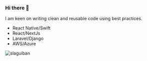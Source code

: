 ### Hi there 👋

I am keen on writing clean and reusable code using best practices.

- React Native/Swift
- React/NextJs
- Laravel/Django
- AWS/Azure

<img align="center" src="https://github-readme-stats.vercel.app/api/top-langs?username=slaguiban&show_icons=true&locale=en&layout=compact&theme=onedark" alt="slaguiban" /></p>
<br>
